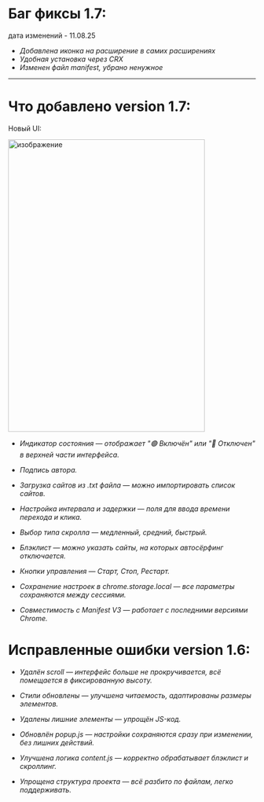 # Баг фиксы 1.7:
дата изменений -  11.08.25
- *Добавлена иконка на расширение в самих расширениях*
- *Удобная установка через CRX*
- *Изменен файл manifest, убрано ненужное*
----------------
# Что добавлено version 1.7:



 Новый UI:

<img width="400" height="595" alt="изображение" src="https://github.com/user-attachments/assets/2b848c9d-80a7-41aa-ab5f-4240d0c9eba4" />



- *Индикатор состояния — отображает "🟢 Включён" или "🔴 Отключен" в верхней части интерфейса.*

- *Подпись автора.*

- *Загрузка сайтов из .txt файла — можно импортировать список сайтов.*

- *Настройка интервала и задержки — поля для ввода времени перехода и клика.*

- *Выбор типа скролла — медленный, средний, быстрый.*

- *Блэклист — можно указать сайты, на которых автосёрфинг отключается.*

- *Кнопки управления — Старт, Стоп, Рестарт.*

- *Сохранение настроек в chrome.storage.local — все параметры сохраняются между сессиями.*

- *Совместимость с Manifest V3 — работает с последними версиями Chrome.*

# **Исправленные ошибки version 1.6:**

- *Удалён scroll — интерфейс больше не прокручивается, всё помещается в фиксированную высоту.*

- *Стили обновлены — улучшена читаемость, адаптированы размеры элементов.*

- *Удалены лишние элементы — упрощён JS-код.*

- *Обновлён popup.js — настройки сохраняются сразу при изменении, без лишних действий.*

- *Улучшена логика content.js — корректно обрабатывает блэклист и скроллинг.*

- *Упрощена структура проекта — всё разбито по файлам, легко поддерживать.*
